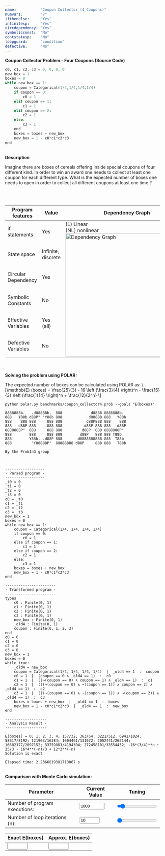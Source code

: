 ```yaml
---
name:           "Coupon Collector (4 Coupons)"
numvars:        "7"
ifthenelse:     "Yes"
infinitesp:     "Yes"
circdependency: "Yes"
symbolicconst:  "No"
contstatesp:    "No"
loopguard:      "condition"
defective:      "No"
---
```


<b>Coupon Collector Problem - Four Coupons (Source Code)</b>

```python
c0, c1, c2, c3 = 0, 0, 0, 0
new_box = 1
boxes = 0
while new_box == 1:
    coupon = Categorical(1/4,1/4,1/4,1/4)
    if coupon == 0:
        c0 = 1
    elif coupon == 1:
        c1 = 1
    elif coupon == 2:
        c2 = 1
    else:
        c3 = 1
    end
    boxes = boxes + new_box
    new_box = 1 - c0*c1*c2*c3
end
```

<br>
<b>Description</b>
<p>
Imagine there are boxes of cereals offering inside special coupons of four different kind. 
In order to win an award one needs to collect at least one coupon for each different type. 
What is the expected number of boxes one needs to open in order 
to collect all different coupons at least one time ?
</p>
<br>
<br>
<table>
    <thead>
        <tr>
            <th>Program features</th>
            <th>Value</th>
            <th>Dependency Graph</th>
        </tr>
    </thead>
    <tbody>
        <tr>
            <td>if statements</td>
            <td>Yes</td>
            <td rowspan=6>(L) Linear <br> (NL) nonlinear <br><img src="/assets/dep_graphs/coupon_collector4.png" alt="Dependency Graph" style="width:400px;"/></td>
        </tr>
        <tr>
            <td>State space</td>
            <td>Infinite, discrete</td>
        </tr>
        <tr>
            <td>Circular Dependency</td>
            <td>Yes</td>
        </tr>
        <tr>
            <td>Symbolic Constants</td>
            <td>No</td>
        </tr>
        <tr>
            <td>Effective Variables</td>
            <td>Yes (all)</td>
        </tr>
        <tr>
            <td>Defective Variables</td>
            <td>No</td>
        </tr>
    </tbody>
</table>

<br>

<b>Solving the problem using POLAR:</b>
<p>
The expected number of boxes can be calculated using POLAR as: \[\mathbb{E} (boxes) = \frac{25}{3} - 16 \left (\frac{3}{4} \right)^n - \frac{16}{3} \left (\frac{1}{4} \right)^n +  \frac{12}{2^n} \]
</p>

```
python polar.py benchmarks/coupon_collector4.prob --goals "E(boxes)"

8888888b.   .d88888b.  888             d8888 8888888b.
888   Y88b d88P" "Y88b 888            d88888 888   Y88b
888    888 888     888 888           d88P888 888    888
888   d88P 888     888 888          d88P 888 888   d88P
8888888P"  888     888 888         d88P  888 8888888P"
888        888     888 888        d88P   888 888 T88b
888        Y88b. .d88P 888       d8888888888 888  T88b
888         "Y88888P"  88888888 d88P     888 888   T88b

By the ProbInG group



------------------
- Parsed program -
------------------
_t0 = 0
_t1 = 0
_t2 = 0
_t3 = 0
c0 = _t0
c1 = _t1
c2 = _t2
c3 = _t3
new_box = 1
boxes = 0
while new_box == 1:
    coupon = Categorical(1/4, 1/4, 1/4, 1/4)
    if coupon == 0:
        c0 = 1
    else if coupon == 1:
        c1 = 1
    else if coupon == 2:
        c2 = 1
    else:
        c3 = 1
    boxes = boxes + new_box
    new_box = 1 - c0*c1*c2*c3
end

-----------------------
- Transformed program -
-----------------------
types
    c0 : Finite(0, 1)
    c1 : Finite(0, 1)
    c2 : Finite(0, 1)
    c3 : Finite(0, 1)
    new_box : Finite(0, 1)
    _old4 : Finite(0, 1)
    coupon : Finite(0, 1, 2, 3)
end
c0 = 0
c1 = 0
c2 = 0
c3 = 0
new_box = 1
boxes = 0
while true:
    _old4 = new_box
    coupon = Categorical(1/4, 1/4, 1/4, 1/4)  |  _old4 == 1  :  coupon
    c0 = 1  |  (coupon == 0 ∧ _old4 == 1)  :  c0
    c1 = 1  |  ((¬(coupon == 0) ∧ coupon == 1) ∧ _old4 == 1)  :  c1
    c2 = 1  |  (((¬(coupon == 0) ∧ ¬(coupon == 1)) ∧ coupon == 2) ∧ _old4 == 1)  :  c2
    c3 = 1  |  (((¬(coupon == 0) ∧ ¬(coupon == 1)) ∧ ¬(coupon == 2)) ∧ _old4 == 1)  :  c3
    boxes = boxes + new_box  |  _old4 == 1  :  boxes
    new_box = 1 - c0*c1*c2*c3  |  _old4 == 1  :  new_box
end

-------------------
- Analysis Result -
-------------------

E(boxes) = 0; 1; 2; 3; 4; 157/32; 363/64; 3221/512; 6941/1024; 58617/8192; 121963/16384; 1004461/131072; 2052441/262144; 16682177/2097152; 33759863/4194304; 272458101/33554432; -16*(3/4)**n + 25/3 - 16*4**(-n)/3 + 12*2**(-n)
Solution is exact

Elapsed time: 2.2366819381713867 s
```

<br>
<b>Comparison with Monte Carlo simulation:</b>

| Parameter | Current Value | Tuning |
| --- | ----------- | ----------- |
| Number of program executions: | <input type="number" id="num_experiment_value" name="num_experiment_value" min="100" max="10000" step="100" value="1000" onchange="updateNumExp(this.value)"> | <input type="range" id="num_experiment" name="num_experiment" min="100" max="10000" step="100" value="1000" onchange="updateNumExp(this.value)"> |
| Number of loop iterations (n): | <input type="number" id="num_iteration_value" name="num_iteration_value" min="10" max="100" step="10" value="10" onchange="updateNumIter(this.value)">  | <input type="range" id="num_iteration" name="num_iteration" min="10" max="100" step="10" value="10" onchange="updateNumIter(this.value)"> |

| Exact E(boxes) | Approx. E(boxes) | 
| --- | --- |
| <input type="text" size="5" id="exact_boxes" name="exact_boxes"> | <input type="text" size="5" id="approx_boxes" name="approx_boxes"> | 

<div id="myDiv"><!-- Plotly chart will be drawn inside this DIV --></div>

<script>

    function sampleBernoulli(val_p){
    	if (Math.random() < val_p) return 1;
        return 0;
    }
    
    function sampleCategorical4(val_p){
    	if (Math.random() < val_p)     return 0;
    	if (Math.random() < 2 * val_p) return 1;
    	if (Math.random() < 3 * val_p) return 2;
        return 3;
    }

    
    function plotProbProgram (nit, nsim){
        var tot1, turn, cont, ahit, bhit;
        var x = [];
        
        tot1     = 0;
        var c0, c1, c2, c3, new_box, boxes, coupon;
        


        for (var i = 0; i < nsim; i++) { 
            c0      = 0;
        	c1      = 0;
        	c2      = 0;
        	c3      = 0;
        	new_box = 1;
        	boxes   = 0;
        	coupon  = 0;
        
             for (var j = 0; j < nit; j++){
                if (new_box == 1){
                    coupon = sampleCategorical4(1/4);
                    if (coupon == 0){
                        c0 = 1;
                    }else if (coupon == 1){
                        c1 = 1;
                    }else if (coupon == 2){
                        c2 = 1;
                    }else if (coupon == 3){
                        c3 = 1;
                    }
                    boxes = boxes + new_box;
                    new_box = 1 - c0*c1*c2*c3;
                }else{
                    break;
                }
             }
             x[i] = boxes;
             tot1 += x[i];
    	} 
    	
    	
    	var trace = {
      		x: x,
       		type: 'histogram',
			histnorm: 'probability',
			marker: { 
			     color: "rgba(255, 100, 102, 0.7)", 
                 line: { color:  "rgba(255, 100, 102, 1)", 
                         width: 1
                 }
              },
              autobinx: false, 
              xbins: { 
                 size: 1 
              }
    	};
    
    	var data = [trace];
    	var layout = {
      		bargap: 0.05, 
      		bargroupgap: 0.2, 
      		barmode: "overlay", 
      		title: "Sampled Results (loop iteration=" + nit.toString()  + ", num. simulations = " + nsim.toString()  + ")", 
      		xaxis: {title: "Number of Boxes"}, 
      		yaxis: {title: "Probability"}
    	}
    	Plotly.newPlot('myDiv', data, layout);
    	
    	var exact_boxes_elem  = document.getElementById("exact_boxes");
    	exact_boxes_elem.value = 25/3 - 16 * Math.pow(3/4, nit) - (16/3)*(Math.pow(1/4,nit)) + 12*(Math.pow(1/2,nit));
    	
    	var approx_boxes_elem   = document.getElementById("approx_boxes");
    	approx_boxes_elem.value = tot1/nsim;
    	
    	
    }
    
    
 
    
    var iter_elem = document.getElementById("num_iteration_value");
    var exp_elem  = document.getElementById("num_experiment_value");
    
    plotProbProgram (iter_elem.value, exp_elem.value);

    
    

	
	function updateNumIter(nit) {
  		var elem1 = document.getElementById("num_iteration_value");
        elem1.value = nit;
        var elem2 = document.getElementById("num_iteration");
        elem2.value = nit;
    	var exp_elem  = document.getElementById("num_experiment_value");
    	plotProbProgram (nit, exp_elem.value);
	}
	function updateNumExp(nsim) {
  		var elem1 = document.getElementById("num_experiment_value");
        elem1.value = nsim;
        var elem2 = document.getElementById("num_experiment");
        elem2.value = nsim;
    	var iter_elem = document.getElementById("num_iteration_value");
    	plotProbProgram (iter_elem.value, nsim);
	}


